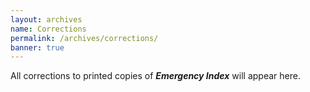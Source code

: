 ```yaml
---
layout: archives
name: Corrections
permalink: /archives/corrections/
banner: true
---
```


All corrections to printed copies of _**Emergency Index**_ will appear here.
